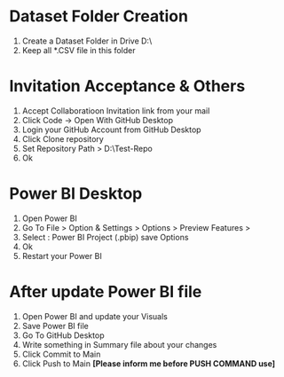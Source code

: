 # Dataset Folder Creation
  1. Create a Dataset Folder in Drive D:\
  2. Keep all *.CSV file in this folder

# Invitation Acceptance & Others
  1. Accept Collaboratioon Invitation link from your mail
  2. Click Code -> Open With GitHub Desktop
  3. Login your GitHub Account from GitHub Desktop
  4. Click Clone repository
  5. Set Repository Path > D:\Test-Repo
  6. Ok

# Power BI Desktop
  1. Open Power BI
  2. Go To File > Option & Settings > Options > Preview Features >
  3. Select : Power BI Project (.pbip) save Options
  4. Ok
  5. Restart your Power BI

# After update Power BI file
  1. Open Power BI and update your Visuals
  2. Save Power BI file
  3. Go To GitHub Desktop
  4. Write something in Summary file about your changes
  5. Click Commit to Main
  6. Click Push to Main <b> [Please inform me before PUSH COMMAND use] </b>
